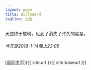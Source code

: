 ```yaml
---
layout: page
title: Billboard
tagline: 公告
---
```


天空终于放晴，见到了消失了许久的星星。
###### 今天是2018-1-14晚上23:05


[返回主页]({{ site.url }}{{ site.baseurl }})
